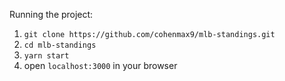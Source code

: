 Running the project:

1. `git clone https://github.com/cohenmax9/mlb-standings.git`
2. `cd mlb-standings`
3. `yarn start`
4. open `localhost:3000` in your browser
 
